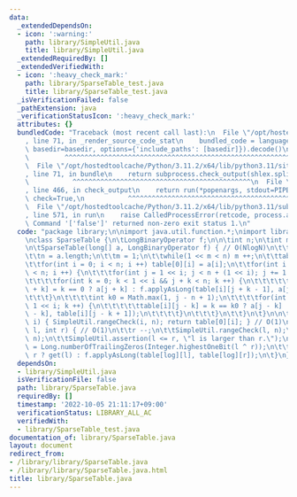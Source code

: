 ```yaml
---
data:
  _extendedDependsOn:
  - icon: ':warning:'
    path: library/SimpleUtil.java
    title: library/SimpleUtil.java
  _extendedRequiredBy: []
  _extendedVerifiedWith:
  - icon: ':heavy_check_mark:'
    path: library/SparseTable_test.java
    title: library/SparseTable_test.java
  _isVerificationFailed: false
  _pathExtension: java
  _verificationStatusIcon: ':heavy_check_mark:'
  attributes: {}
  bundledCode: "Traceback (most recent call last):\n  File \"/opt/hostedtoolcache/Python/3.11.2/x64/lib/python3.11/site-packages/onlinejudge_verify/documentation/build.py\"\
    , line 71, in _render_source_code_stat\n    bundled_code = language.bundle(stat.path,\
    \ basedir=basedir, options={'include_paths': [basedir]}).decode()\n          \
    \         ^^^^^^^^^^^^^^^^^^^^^^^^^^^^^^^^^^^^^^^^^^^^^^^^^^^^^^^^^^^^^^^^^^^^^^^^^^^^^^^^^\n\
    \  File \"/opt/hostedtoolcache/Python/3.11.2/x64/lib/python3.11/site-packages/onlinejudge_verify/languages/user_defined.py\"\
    , line 71, in bundle\n    return subprocess.check_output(shlex.split(command))\n\
    \           ^^^^^^^^^^^^^^^^^^^^^^^^^^^^^^^^^^^^^^^^^^^^^\n  File \"/opt/hostedtoolcache/Python/3.11.2/x64/lib/python3.11/subprocess.py\"\
    , line 466, in check_output\n    return run(*popenargs, stdout=PIPE, timeout=timeout,\
    \ check=True,\n           ^^^^^^^^^^^^^^^^^^^^^^^^^^^^^^^^^^^^^^^^^^^^^^^^^^^^^^^^^\n\
    \  File \"/opt/hostedtoolcache/Python/3.11.2/x64/lib/python3.11/subprocess.py\"\
    , line 571, in run\n    raise CalledProcessError(retcode, process.args,\nsubprocess.CalledProcessError:\
    \ Command '['false']' returned non-zero exit status 1.\n"
  code: "package library;\n\nimport java.util.function.*;\nimport library.SimpleUtil;\n\
    \nclass SparseTable {\n\tLongBinaryOperator f;\n\n\tint n;\n\tint m;\n\tlong table[][];\n\
    \n\tSparseTable(long[] a, LongBinaryOperator f) { // O(NlogN)\n\t\tthis.f = f;\n\
    \t\tn = a.length;\n\t\tm = 1;\n\t\twhile(1 << m < n) m ++;\n\t\ttable = new long[m][n];\n\
    \t\tfor(int i = 0; i < n; i ++) table[0][i] = a[i];\n\t\tfor(int i = 1; 1 << i\
    \ < n; i ++) {\n\t\t\tfor(int j = 1 << i; j < n + (1 << i); j += 1 << i + 1) {\n\
    \t\t\t\tfor(int k = 0; k < 1 << i && j + k < n; k ++) {\n\t\t\t\t\ttable[i][j\
    \ + k] = k == 0 ? a[j + k] : f.applyAsLong(table[i][j + k - 1], a[j + k]);\n\t\
    \t\t\t}\n\t\t\t\tint k0 = Math.max(1, j - n + 1);\n\t\t\t\tfor(int k = k0; k <=\
    \ 1 << i; k ++) {\n\t\t\t\t\ttable[i][j - k] = k == k0 ? a[j - k] : f.applyAsLong(a[j\
    \ - k], table[i][j - k + 1]);\n\t\t\t\t}\n\t\t\t}\n\t\t}\n\t}\n\n\tlong get(int\
    \ i) { SimpleUtil.rangeCheck(i, n); return table[0][i]; } // O(1)\n\n\tlong find(int\
    \ l, int r) { // O(1)\n\t\tr --;\n\t\tSimpleUtil.rangeCheck(l, n);\n\t\tSimpleUtil.rangeCheck(r,\
    \ n);\n\t\tSimpleUtil.assertion(l <= r, \"l is larger than r.\");\n\t\tint log\
    \ = Long.numberOfTrailingZeros(Integer.highestOneBit(l ^ r));\n\t\treturn l ==\
    \ r ? get(l) : f.applyAsLong(table[log][l], table[log][r]);\n\t}\n}"
  dependsOn:
  - library/SimpleUtil.java
  isVerificationFile: false
  path: library/SparseTable.java
  requiredBy: []
  timestamp: '2022-10-05 21:11:17+09:00'
  verificationStatus: LIBRARY_ALL_AC
  verifiedWith:
  - library/SparseTable_test.java
documentation_of: library/SparseTable.java
layout: document
redirect_from:
- /library/library/SparseTable.java
- /library/library/SparseTable.java.html
title: library/SparseTable.java
---
```

